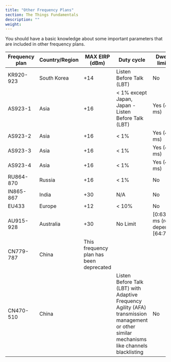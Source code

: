 ```yaml
---
title: "Other Frequency Plans"
section: The Things Fundamentals
description: ""
weight:
---
```


You should have a basic knowledge about some important parameters that are included in other frequency plans. 

| Frequency plan | Country/Region | MAX EIRP (dBm)	| Duty cycle |	Dwell time limitation |
| -------------- | -------------- | -------- | ---------- | --------------------- |
| KR920-923 | South Korea | +14 | Listen Before Talk (LBT)	| No |
| AS923-1	| Asia	     | +16 | < 1% except Japan, Japan - Listen Before Talk (LBT)	| Yes (400 ms) |
| AS923-2	| Asia	     | +16 | < 1% | Yes (400 ms) |
| AS923-3	| Asia	     | +16 | < 1% | Yes (400 ms) |
| AS923-4	| Asia	     | +16 | < 1% | Yes (400 ms) |
| RU864-870 | Russia	     | +16 | < 1%	| No |
| IN865-867	| India	     | +30 | N/A  | No |
| EU433     | Europe      | +12 | < 10% |	No |
| AU915-928	| Australia	  | +30 | No Limit | [0:63] 400 ms (regional dependence)<br>[64:71] No
| CN779-787	| China	     | This frequency plan has been deprecated |
| CN470-510	| China		  |  | Listen Before Talk (LBT) with Adaptive Frequency Agility (AFA) transmission management or other similar mechanisms like channels blacklisting | No |
